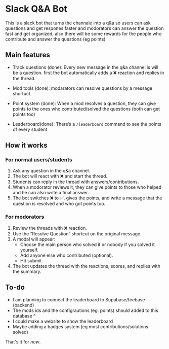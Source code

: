 # Slack Q\&A Bot

This is a slack bot that turns the channale into a q&a so users can ask questions and get respones faster and modorators can answer the question fast and get organized, also there will be some rewards for the people who contribute and answer the questions (eg points)

## Main features

* Track questions (done):
  Every new message in the q&a channel is will be a question. 
  first the bot automatically adds a ❌ reaction and replies in the thread.

* Mod tools (done):
  modarators can resolve questions by a message shortuct.

* Point system (done):
  When a mod resolves a question, they can give points to the ones who contributed/solved the questions (both can get points too)

* Leaderboard(done):
  There’s a `/leaderboard` command to see the points of every student

## How it works

### For normal users/students

1. Ask any question in the q&a channel.
2. The bot will react with ❌ and start the thread.
3. Students can reply in the thread with answers/contributions.
4. When a modorator reviews it, they can give points to those who helped and he can also write a final answer.
5. The bot switches ❌ to ✅, gives the points, and write a message that the question is resolved and who got points too.

### For modorators

1. Review the threads with ❌ reaction.
2. Use the “Resolve Question” shortcut on the original message.
3. A modal will appear:
   * Choose the main person who solved it or nobody if you solved it yourself.
   * Add anyone else who contributed (optional).
   * Hit submit.
4. The bot updates the thread with the reactions, scores, and replies with the summary.


## To-do
- I am planning to connect the leaderboard to Supabase/firebase (backend)
- The mods ids and the configrautions (eg. points) should added to this database ^
- I could make a website to show the leaderboard
- Maybe adding a badges system (eg most contributions/solutions solved)

That's it for *now*.
